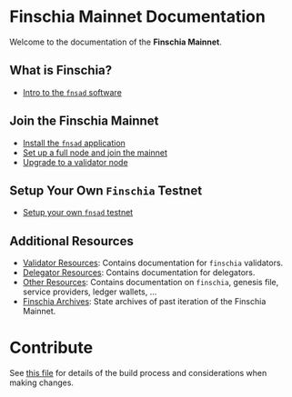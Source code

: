 <!--
parent:
  order: false
layout: home
-->

# Finschia Mainnet Documentation

Welcome to the documentation of the **Finschia Mainnet**.

## What is Finschia?

- [Intro to the `fnsad` software](finschia-tutorials/what-is-finschia.md)

## Join the Finschia Mainnet

- [Install the `fnsad` application](finschia-tutorials/installation.md)
- [Set up a full node and join the mainnet](finschia-tutorials/join-mainnet.md)
- [Upgrade to a validator node](./validators/validator-setup.md)

## Setup Your Own `Finschia` Testnet

- [Setup your own `fnsad` testnet](finschia-tutorials/deploy-testnet.md)

## Additional Resources

- [Validator Resources](./validators/README.md): Contains documentation for `finschia` validators.
- [Delegator Resources](./delegators/README.md): Contains documentation for delegators.
- [Other Resources](./resources/README.md): Contains documentation on `finschia`, genesis file, service providers, ledger wallets, ...
- [Finschia Archives](./resources/archives.md): State archives of past iteration of the Finschia Mainnet.

# Contribute

See [this file](./DOCS_README.md) for details of the build process and
considerations when making changes.